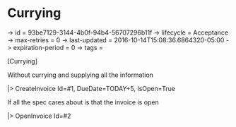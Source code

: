 # Currying

-> id = 93be7129-3144-4b0f-94b4-56707296b11f
-> lifecycle = Acceptance
-> max-retries = 0
-> last-updated = 2016-10-14T15:08:36.6864320-05:00
-> expiration-period = 0
-> tags = 

[Currying]

Without currying and supplying all the information

|> CreateInvoice Id=#1, DueDate=TODAY+5, IsOpen=True

If all the spec cares about is that the invoice is open

|> OpenInvoice Id=#2
~~~
